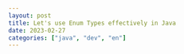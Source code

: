 ```yaml
---
layout: post
title: Let's use Enum Types effectively in Java
date: 2023-02-27
categories: ["java", "dev", "en"]
---
```

